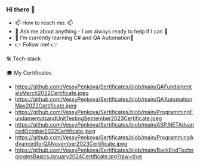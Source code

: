 ### Hi there 👋

- 📫 How to reach me: 📫 
- 💬 Ask me about anything - I am always ready to help if I can 💯
- 🌱  I’m currently learning C# and QA Automation🌱
- 👉 Follow me! 👉

🛠 Tech-stack

🎓 My Certificates
- https://github.com/VessyPenkova/Sertificates/blob/main/QAFundamentalsMarch2022Certificate.jpeg
- https://github.com/VessyPenkova/Sertificates/blob/main/QAAutomationMay2022Certificate.jpeg
- https://github.com/VessyPenkova/Sertificates/blob/main/ProgrammingFundamentalsandUnitTestingSeptember2023Certificate.jpeg
- https://github.com/VessyPenkova/Sertificates/blob/main/ASP.NETAdvancedOctober2022Certificate.jpeg
- https://github.com/VessyPenkova/Sertificates/blob/main/ProgrammingAdvancedforQANovember2023Certificate.jpeg
- https://github.com/VessyPenkova/Sertificates/blob/main/BackEndTechnologiesBasicsJanuary2024Certificate.jpg?raw=true

